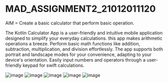 # MAD_ASSIGNMENT2_21012011120

AIM = Create a basic calculator that perform basic operation.

The Kotlin Calculator App is a user-friendly and intuitive mobile application designed to simplify your everyday calculations.
this app makes arithmetic operations a breeze.
Perform basic math functions like addition, subtraction, multiplication, and division effortlessly.
The app supports both portrait and landscape modes for your convenience, adapting to your device's orientation.
Easily input numbers and operators through a user-friendly keypad for swift calculations.


![image](https://github.com/omprajapati13/MAD_ASSIGNMENT2_21012011120/assets/121454515/90412098-90fd-4b66-a51f-0096e258ee04)
![image](https://github.com/omprajapati13/MAD_ASSIGNMENT2_21012011120/assets/121454515/6d683552-8135-4eb6-8bae-55198022f7a0)
![image](https://github.com/omprajapati13/MAD_ASSIGNMENT2_21012011120/assets/121454515/1746cc74-c9ba-4cee-b3d2-97b738eed759)
![image](https://github.com/omprajapati13/MAD_ASSIGNMENT2_21012011120/assets/121454515/74b81b0e-9466-49c4-9b54-6485e440cfe3)
![image](https://github.com/omprajapati13/MAD_ASSIGNMENT2_21012011120/assets/121454515/2b6b526d-b7dd-459e-855f-aa4b5ae74f7e)
